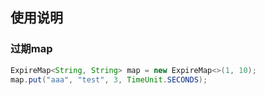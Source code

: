 ## 使用说明

### 过期map
```java
ExpireMap<String, String> map = new ExpireMap<>(1, 10);
map.put("aaa", "test", 3, TimeUnit.SECONDS);
```